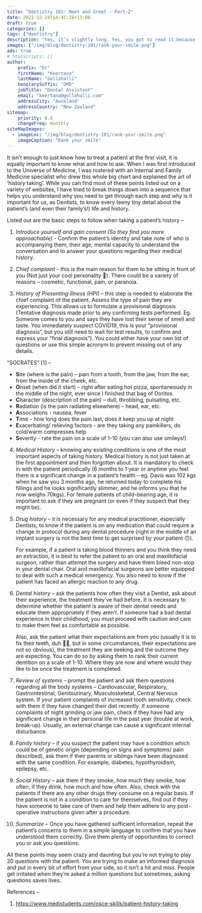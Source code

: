 ```yaml
---
title: "Dentistry 101: Meet and Greet - Part-2"
date: 2021-12-24T14:45:28+13:00
draft: true
categories: []
tags: ["dentistry"]
description: "Yes, it’s slightly long. Yes, you got to read it because it’s informative (No, I’m not being obnoxious)"
images: ["/img/blog/dentistry-101/rank-your-smile.png"]
ads: true
# htmlScripts: []
author:
    prefix: "Dr"
    firstName: "Keertana"
    lastName: "Gollahalli"
    honorarySuffix: "DMD"
    jobTitle: "Dental Assistant"
    email: "keertana@gollahalli.com"
    addressCity: "Auckland"
    addressCountry: "New Zealand"
sitemap:
    priority: 0.8
    changeFreq: monthly
siteMapImages:
  - imageLoc: "/img/blog/dentistry-101/rank-your-smile.png"
    imageCaption: "Rank your smile"
---
```


It isn’t enough to just know how to treat a patient at the first visit, it is equally important to know what and how to ask. When I was first introduced to the Universe of Medicine, I was rostered with an Internal and Family Medicine specialist who drew this whole big chart and explained the art of ‘history taking’. While you can find most of these points listed out on a variety of websites, I have tried to break things down into a sequence that helps you understand why you need to get through each step and why is it important for us, as Dentists, to know every teeny tiny detail about the patient’s (and even their family’s!) life and history.  

Listed out are the basic steps to follow when taking a patient’s history –  

1. _Introduce yourself and gain consent (So they find you more approachable)_ - Confirm the patient’s identity and take note of who is accompanying them, their age, mental capacity to understand the conversation and to answer your questions regarding their medical history.  
   
2. _Chief complaint_ - this is the main reason for them to be sitting in front of you (Not just your cool personality :exploding_head:). There could be a variety of reasons – cosmetic, functional, pain, or paranoia.
3. _History of Presenting Illness (HPI)_ – this step is needed to elaborate the chief complaint of the patient. Assess the type of pain they are experiencing. This allows us to formulate a provisional diagnosis (Tentative diagnosis made prior to any confirming tests performed. Eg. Someone comes to you and says they have lost their sense of smell and taste. You immediately suspect COVID19, this is your “provisional diagnosis”, but you still need to wait for test results, to confirm and express your “final diagnosis”). You could either have your own list of questions or use this simple acronym to prevent missing out of any details. 

“SOCRATES” [1] –  

- **S**ite (where is the pain) – pain from a tooth, from the jaw, from the ear, from the inside of the cheek, etc. 
- **O**nset (when did it start) – right after eating hot pizza, spontaneously in the middle of the night, ever since I finished that bag of Doritos.  
- **C**haracter (description of the pain) – dull, throbbing, pulsating, etc.  
- **R**adiation (is the pain radiating elsewhere) – head, ear, etc. 
- **A**ssociations - nausea, fever 
- **T**ime - how long does the pain last, does it keep you up at night 
- **E**xacerbating/ relieving factors - are they taking any painkillers, do cold/warm compresses help 
- **S**everity - rate the pain on a scale of 1-10 (you can also use smileys!)  

4. _Medical History_ – knowing any existing conditions is one of the most important aspects of taking history. Medical history is not just taken at the first appointment and then forgotten about. It is mandatory to check in with the patient periodically (6 months to 1 year or anytime you feel there is a significant change in a patient’s health – eg. Davis was 102 kgs when he saw you 3 months ago, he returned today to complete his fillings and he looks significantly slimmer, and he informs you that he now weighs 70kgs). For female patients of child-bearing age, it is important to ask if they are pregnant (or even if they suspect that they might be).  

5. _Drug history_ – it is necessary for any medical practitioner, especially Dentists, to know if the patient is on any medication that could require a change in protocol during any dental procedure (right in the middle of an implant surgery is not the best time to get surprised by your patient :upside_down_face:).  

    For example, if a patient is taking blood thinners and you think they need an extraction, it is best to refer the patient to an oral and maxillofacial surgeon, rather than attempt the surgery and have them bleed non-stop in your dental chair. Oral and maxillofacial surgeons are better equipped to deal with such a medical emergency. You also need to know if the patient has faced an allergic reaction to any drug.  
6. _Dental history_ – ask the patients how often they visit a Dentist, ask about their experience, the treatment they’ve had before. It is necessary to determine whether the patient is aware of their dental needs and educate them appropriately if they aren’t. If someone had a bad dental experience in their childhood, you must proceed with caution and care to make them feel as comfortable as possible.  

    Also, ask the patient what their expectations are from you (usually it is to fix their teeth, duh :woman_shrugging:, but in some circumstances, their expectations are not so obvious), the treatment they are seeking and the outcome they are expecting. You can do so by asking them to rank their current dentition on a scale of 1-10. Where they are now and where would they like to be once the treatment is completed. 
7. _Review of systems_ – prompt the patient and ask them questions regarding all the body systems – Cardiovascular, Respiratory, Gastrointestinal, Genitourinary, Musculoskeletal, Central Nervous system. If your patient complaints of increased tooth sensitivity, check with them if they have changed their diet recently. If someone complaints of night grinding or jaw pain, check if they have had any significant change in their personal life in the past year (trouble at work, break-up). Usually, an external change can cause a significant internal disturbance.  
8. _Family history_ – if you suspect the patient may have a condition which could be of genetic origin (depending on signs and symptoms/ pain described), ask them if their parents or siblings have been diagnosed with the same condition. For example, diabetes, hypothyroidism, epilepsy, etc. 
9. _Social History_ – ask them if they smoke, how much they smoke, how often, if they drink, how much and how often. Also, check with the patients if there are any other drugs they consume on a regular basis. If the patient is not in a condition to care for themselves, find out if they have someone to take care of them and help them adhere to any post-operative instructions given after a procedure.  
10. _Summarize_ – Once you have gathered sufficient information, repeat the patient’s concerns to them in a simple language to confirm that you have understood them correctly. Give them plenty of opportunities to correct you or ask you questions. 

All these points may seem crazy and daunting but you’re not trying to play 20 questions with the patient. You are trying to make an informed diagnosis and put in every bit of effort from your side, so it isn’t a hit and miss. People get irritated when they’re asked a million questions but sometimes, asking questions saves lives.

References –  

1. https://www.medistudents.com/osce-skills/patient-history-taking 